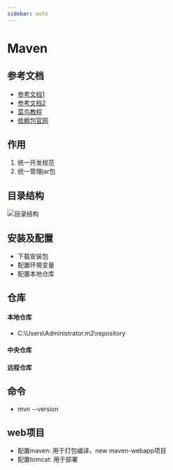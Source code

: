 ```yaml
---
sidebar: auto
---
```


# Maven

## 参考文档
  - [参考文档1](http://www.cnblogs.com/yjmyzz/p/3519373.html)
  - [参考文档2](https://www.cnblogs.com/hongwz/p/5456578.html)
  - [菜鸟教程](https://www.runoob.com/maven/maven-tutorial.html)
  - [依赖包官网](https://mvnrepository.com/)

## 作用
  1. 统一开发规范
  2. 统一管理jar包

## 目录结构
  ![目录结构](/img/maven01.jpg)

## 安装及配置
  - 下载安装包
  - 配置环境变量
  - 配置本地仓库

## 仓库
#### 本地仓库
  - C:\Users\Administrator\.m2\repository
#### 中央仓库
#### 远程仓库

## 命令
  - mvn --version

## web项目
  - 配置maven: 用于打包编译，new maven-webapp项目
  - 配置tomcat: 用于部署